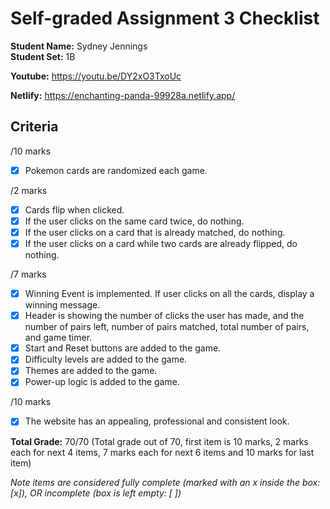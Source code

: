 # Self-graded Assignment 3 Checklist

**Student Name:** Sydney Jennings  
**Student Set:** 1B

**Youtube:** https://youtu.be/DY2xO3TxoUc

**Netlify:** https://enchanting-panda-99928a.netlify.app/

## Criteria

/10 marks
- [x]  Pokemon cards are randomized each game.

/2 marks
- [x]  Cards flip when clicked.
- [x]  If the user clicks on the same card twice, do nothing.
- [x]  If the user clicks on a card that is already matched, do nothing.
- [x]  If the user clicks on a card while two cards are already flipped, do nothing.

/7 marks
- [x]  Winning Event is implemented. If user clicks on all the cards, display a winning message.
- [x]  Header is showing the number of clicks the user has made, and the number of pairs left, number of pairs matched, total number of pairs, and game timer.
- [x]  Start and Reset buttons are added to the game.
- [x]  Difficulty levels are added to the game.
- [x]  Themes are added to the game.
- [x]  Power-up logic is added to the game.

/10 marks
- [x]  The website has an appealing, professional and consistent look.

**Total Grade:**
  70/70 (Total grade out of 70, first item is 10 marks, 2 marks each for next 4 items, 7 marks each for next 6 items and 10 marks for last item)

*Note items are considered *fully* complete (marked with an x inside the box: [x]), OR incomplete (box is left empty: [ ])*
